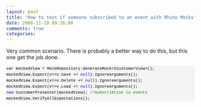 ```yaml
---
layout: post
title: "How to test if someone subscribed to an event with Rhino Mocks"
date: 2008-11-10 09:26:00
comments: true
categories: 
---
```


<p>Very common scenario. There is probably a better way to do this, but this one get the job done.</p>
<div>
<pre style="line-height: 12pt; background-color: #f4f4f4; margin: 0px; width: 100%; font-family: consolas, 'Courier New', courier, monospace; color: black; font-size: 8pt; overflow: visible; border-style: none; padding: 0px;">var mockedView = MockRepository.GenerateMock&lt;ICustomerView&gt;();
mockedView.Expect(v=&gt;v.Save += <span style="color: #0000ff">null</span>).IgnoreArguments();
mockedView.Expect(v=&gt;v.Delete += <span style="color: #0000ff">null</span>).IgnoreArguments();
mockedView.Expect(v=&gt;v.Load += <span style="color: #0000ff">null</span>).IgnoreArguments();
<span style="color: #0000ff">new</span> CustomerPresenter(mockedView); <span style="color: #008000">//Subscribtion to events </span>
mockedView.VerifyAllExpectations();</pre>
</div>